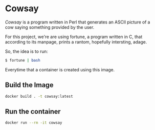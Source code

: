 # Cowsay

*Cowsay* is a program written in Perl that generates an ASCII picture of a cow saying something provided by the user.

For this project, we're are using fortune, a program written in C, that according to its manpage, prints a rantom, hopefully intersting, adage.

So, the idea is to run:

```bash
$ fortune | bash
```

Everytime that a container is created using this image.

## Build the Image

```bash
docker build . -t cowsay:latest
```

## Run the container

```bash
docker run --rm -it cowsay
```
